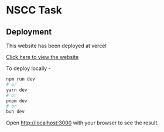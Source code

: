 # NSCC Task
## Deployment
 
This website has been deployed at vercel

[Click here to view the website](https://nscc-task.vercel.app/)

To deploy locally -


```bash
npm run dev
# or
yarn dev
# or
pnpm dev
# or
bun dev
```

Open [http://localhost:3000](http://localhost:3000) with your browser to see the result.
